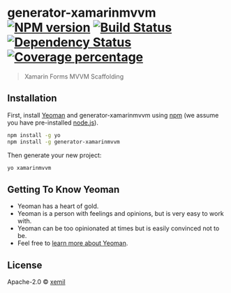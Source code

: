 # generator-xamarinmvvm [![NPM version][npm-image]][npm-url] [![Build Status][travis-image]][travis-url] [![Dependency Status][daviddm-image]][daviddm-url] [![Coverage percentage][coveralls-image]][coveralls-url]
> Xamarin Forms  MVVM Scaffolding

## Installation

First, install [Yeoman](http://yeoman.io) and generator-xamarinmvvm using [npm](https://www.npmjs.com/) (we assume you have pre-installed [node.js](https://nodejs.org/)).

```bash
npm install -g yo
npm install -g generator-xamarinmvvm
```

Then generate your new project:

```bash
yo xamarinmvvm
```

## Getting To Know Yeoman

 * Yeoman has a heart of gold.
 * Yeoman is a person with feelings and opinions, but is very easy to work with.
 * Yeoman can be too opinionated at times but is easily convinced not to be.
 * Feel free to [learn more about Yeoman](http://yeoman.io/).

## License

Apache-2.0 © [xemil]()


[npm-image]: https://badge.fury.io/js/generator-xamarinmvvm.svg
[npm-url]: https://npmjs.org/package/generator-xamarinmvvm
[travis-image]: https://travis-ci.org/emilapelgren/generator-xamarinmvvm.svg?branch=master
[travis-url]: https://travis-ci.org/emilapelgren/generator-xamarinmvvm
[daviddm-image]: https://david-dm.org/emilapelgren/generator-xamarinmvvm.svg?theme=shields.io
[daviddm-url]: https://david-dm.org/emilapelgren/generator-xamarinmvvm
[coveralls-image]: https://coveralls.io/repos/emilapelgren/generator-xamarinmvvm/badge.svg
[coveralls-url]: https://coveralls.io/r/emilapelgren/generator-xamarinmvvm
